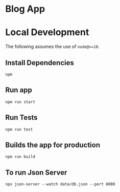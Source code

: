 # Blog App

# Local Development

The following assumes the use of `node@>=10`.

## Install Dependencies

`npm`

## Run app

`npm run start`

## Run Tests

`npm run test`

## Builds the app for production
`npm run build`

## To run Json Server 
`npx json-server --watch data/db.json --port 8000`